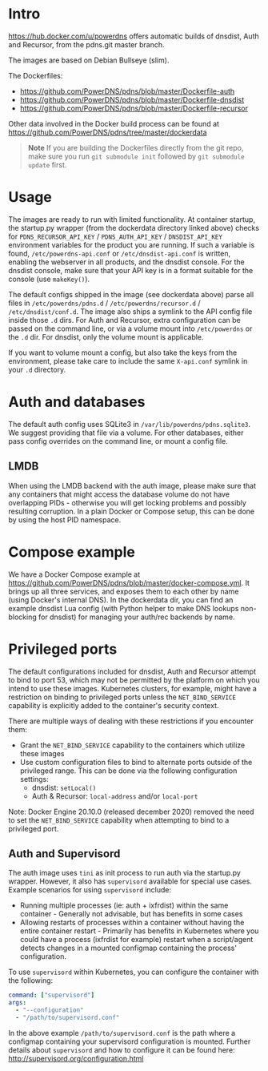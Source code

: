 # Intro

https://hub.docker.com/u/powerdns offers automatic builds of dnsdist, Auth and Recursor, from the pdns.git master branch.

The images are based on Debian Bullseye (slim).

The Dockerfiles:

* https://github.com/PowerDNS/pdns/blob/master/Dockerfile-auth
* https://github.com/PowerDNS/pdns/blob/master/Dockerfile-dnsdist
* https://github.com/PowerDNS/pdns/blob/master/Dockerfile-recursor

Other data involved in the Docker build process can be found at https://github.com/PowerDNS/pdns/tree/master/dockerdata

> **Note**
> If you are building the Dockerfiles directly from the git repo, make sure you run `git submodule init` followed by `git submodule update` first.

# Usage

The images are ready to run with limited functionality.
At container startup, the startup.py wrapper (from the dockerdata directory linked above) checks for `PDNS_RECURSOR_API_KEY` / `PDNS_AUTH_API_KEY` / `DNSDIST_API_KEY` environment variables for the product you are running.
If such a variable is found, `/etc/powerdns-api.conf` or `/etc/dnsdist-api.conf` is written, enabling the webserver in all products, and the dnsdist console.
For the dnsdist console, make sure that your API key is in a format suitable for the console (use `makeKey()`).

The default configs shipped in the image (see dockerdata above) parse all files in `/etc/powerdns/pdns.d` / `/etc/powerdns/recursor.d` / `/etc/dnsdist/conf.d`.
The image also ships a symlink to the API config file inside those `.d` dirs.
For Auth and Recursor, extra configuration can be passed on the command line, or via a volume mount into `/etc/powerdns` or the `.d` dir.
For dnsdist, only the volume mount is applicable.

If you want to volume mount a config, but also take the keys from the environment, please take care to include the same `X-api.conf` symlink in your `.d` directory.

# Auth and databases

The default auth config uses SQLite3 in `/var/lib/powerdns/pdns.sqlite3`.
We suggest providing that file via a volume.
For other databases, either pass config overrides on the command line, or mount a config file.

## LMDB

When using the LMDB backend with the auth image, please make sure that any containers that might access the database volume do not have overlapping PIDs - otherwise you will get locking problems and possibly resulting corruption.
In a plain Docker or Compose setup, this can be done by using the host PID namespace.

# Compose example

We have a Docker Compose example at https://github.com/PowerDNS/pdns/blob/master/docker-compose.yml.
It brings up all three services, and exposes them to each other by name (using Docker's internal DNS).
In the dockerdata dir, you can find an example dnsdist Lua config (with Python helper to make DNS lookups non-blocking for dnsdist) for managing your auth/rec backends by name.

# Privileged ports

The default configurations included for dnsdist, Auth and Recursor attempt to bind to port 53, which may not be permitted by the platform on which you intend to use these images. Kubernetes clusters, for example, might have a restriction on binding to privileged ports unless the `NET_BIND_SERVICE` capability is explicitly added to the container's security context.

There are multiple ways of dealing with these restrictions if you encounter them:

* Grant the `NET_BIND_SERVICE` capability to the containers which utilize these images
* Use custom configuration files to bind to alternate ports outside of the privileged range. This can be done via the following configuration settings:
    * dnsdist: `setLocal()`
    * Auth & Recursor: `local-address` and/or `local-port`

Note: Docker Engine 20.10.0 (released december 2020) removed the need to set the `NET_BIND_SERVICE` capability when attempting to bind to a privileged port.

## Auth and Supervisord

The auth image uses `tini` as init process to run auth via the startup.py wrapper. However, it also has `supervisord` available for special use cases. Example scenarios for using `supervisord` include:

* Running multiple processes (ie: auth + ixfrdist) within the same container - Generally not advisable, but has benefits in some cases
* Allowing restarts of processes within a container without having the entire container restart - Primarily has benefits in Kubernetes where you could have a process (ixfrdist for example) restart when a script/agent detects changes in a mounted configmap containing the process' configuration.

To use `supervisord` within Kubernetes, you can configure the container with the following:

```yaml
command: ["supervisord"]
args:
  - "--configuration"
  - "/path/to/supervisord.conf"
```

In the above example `/path/to/supervisord.conf` is the path where a configmap containing your supervisord configuration is mounted. Further details about `supervisord` and how to configure it can be found here: http://supervisord.org/configuration.html
